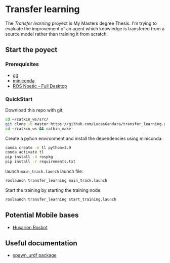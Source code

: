 # Transfer learning

The *Transfer learning* proyect is My Masters degree Thesis. I'm trying to evaluate the improvement of
an agent which knowledge is transfered from a source model rather than training it from scratch.

## Start the poyect

### Prerequisites
- [git](https://git-scm.com/)
- [miniconda](https://docs.anaconda.com/miniconda/).
- [ROS Noetic - Full Desktop](http://wiki.ros.org/noetic/Installation/Ubuntu)

### QuickStart
Download this repo with git:
```sh
cd ~/catkin_ws/src/
git clone -b master https://github.com/LucasGandara/transfer_learning.git
cd ~/catkin_ws && catkin_make
```
Create a pyhon environment and install the dependencies using miniconda:
```sh
conda create -n tl python=3.9
conda activate tl
pip install -U rospkg
pip install -r requirements.txt
```

launch `main_track.launch` launch file:
```sh
roslaunch transfer_learning main_track.launch
```

Start the training by starting the training node:
```sh
roslaunch transfer_learning start_training.launch
```

## Potential Mobile bases
- [Husarion Rosbot](https://robots.ros.org/husarion-rosbot-2-pro/)

## Useful documentation
- [spawn_urdf package](https://github.com/ros-simulation/gazebo_ros_pkgs/blob/noetic-devel/gazebo_ros/scripts/spawn_model)
